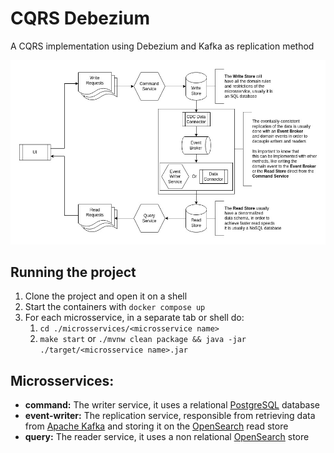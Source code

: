 # CQRS Debezium

A CQRS implementation using Debezium and Kafka as replication method

<picture>
  <source media="(prefers-color-scheme: dark)" srcset="https://raw.githubusercontent.com/gustapinto/cqrs-debezium/main/docs/images/cqrs-dark.jpg">
  <source media="(prefers-color-scheme: light)" srcset="https://raw.githubusercontent.com/gustapinto/cqrs-debezium/main/docs/images/cqrs-light.jpg">
  <img src="https://raw.githubusercontent.com/gustapinto/cqrs-debezium/main/docs/images/cqrs-light.jpg">
</picture>

## Running the project

1. Clone the project and open it on a shell
2. Start the containers with `docker compose up`
3. For each microsservice, in a separate tab or shell do:
   1. `cd ./microsservices/<microsservice name>`
   2. `make start` or `./mvnw clean package && java -jar ./target/<microsservice name>.jar`

## Microsservices:

- **command:** The writer service, it uses a relational [PostgreSQL](https://www.postgresql.org/) database
- **event-writer:** The replication service, responsible from retrieving data from [Apache Kafka](https://kafka.apache.org/) and storing it on the [OpenSearch](https://opensearch.org/) read store
- **query:** The reader service, it uses a non relational [OpenSearch](https://opensearch.org/) store
